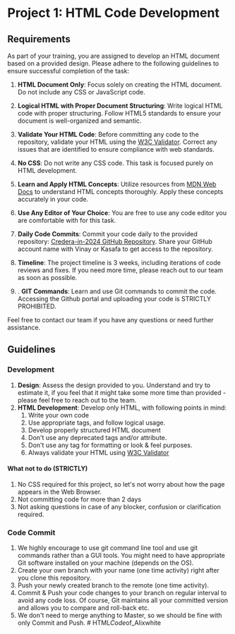 # Project 1: HTML Code Development

## Requirements

As part of your training, you are assigned to develop an HTML document based on a provided design. Please adhere to the following guidelines to ensure successful completion of the task:

1. **HTML Document Only**: Focus solely on creating the HTML document. Do not include any CSS or JavaScript code.

2. **Logical HTML with Proper Document Structuring**: Write logical HTML code with proper structuring. Follow HTML5 standards to ensure your document is well-organized and semantic.

3. **Validate Your HTML Code**: Before committing any code to the repository, validate your HTML using the [W3C Validator](https://validator.w3.org/). Correct any issues that are identified to ensure compliance with web standards.

4. **No CSS**: Do not write any CSS code. This task is focused purely on HTML development.

5. **Learn and Apply HTML Concepts**: Utilize resources from [MDN Web Docs](https://developer.mozilla.org/) to understand HTML concepts thoroughly. Apply these concepts accurately in your code.

6. **Use Any Editor of Your Choice**: You are free to use any code editor you are comfortable with for this task.

7. **Daily Code Commits**: Commit your code daily to the provided repository: [Credera-in-2024 GitHub Repository](https://github.com/ranveerkumar/credera-in-2024). Share your GitHub account name with Vinay or Kasafa to get access to the repository.

8. **Timeline**: The project timeline is 3 weeks, including iterations of code reviews and fixes. If you need more time, please reach out to our team as soon as possible.
9. . **GIT Commands**: Learn and use Git commands to commit the code. Accessing the Github portal and uploading your code is STRICTLY PROHIBITED.

Feel free to contact our team if you have any questions or need further assistance.

## Guidelines
### Development
1. **Design**: Assess the design provided to you. Understand and try to estimate it, if you feel that it might take some more time than provided - please feel free to reach out to the team.
2. **HTML Development**: Develop only HTML, with following points in mind:
   1. Write your own code
   2. Use appropriate tags, and follow logical usage.
   3. Develop properly structured HTML document
   4. Don't use any deprecated tags and/or attribute.
   5. Don't use any tag for formatting or look & feel purposes.
   6. Always validate your HTML using [W3C Validator](https://validator.w3.org/)

#### What not to do (STRICTLY)
1. No CSS required for this project, so let's not worry about how the page appears in the Web Browser.
2. Not committing code for more than 2 days
3. Not asking questions in case of any blocker, confusion or clarification required.

### Code Commit
1. We highly encourage to use git command line tool and use git commands rather than a GUI tools. You might need to have appropriate Git software installed on your machine (depends on the OS).
2. Create your own branch with your name (one time activity) right after you clone this repository.
3. Push your newly created branch to the remote (one time activity).
4. Commit & Push your code changes to your branch on regular interval to avoid any code loss. Of course, Git maintains all your committed version and allows you to compare and roll-back etc.
5. We don't need to merge anything to Master, so we should be fine with only Commit and Push.
#   H T M L _ C o d e _ o f _ A l i x w h i t e  
 